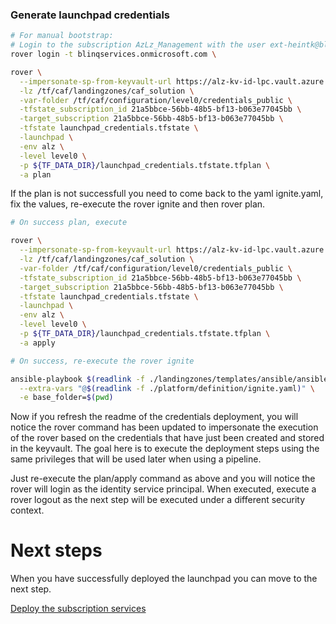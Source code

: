 
### Generate launchpad credentials

```bash
# For manual bootstrap:
# Login to the subscription AzLz_Management with the user ext-heintk@blinqservices.onmicrosoft.com \
rover login -t blinqservices.onmicrosoft.com \

rover \
  --impersonate-sp-from-keyvault-url https://alz-kv-id-lpc.vault.azure.net \
  -lz /tf/caf/landingzones/caf_solution \
  -var-folder /tf/caf/configuration/level0/credentials_public \
  -tfstate_subscription_id 21a5bbce-56bb-48b5-bf13-b063e77045bb \
  -target_subscription 21a5bbce-56bb-48b5-bf13-b063e77045bb \
  -tfstate launchpad_credentials.tfstate \
  -launchpad \
  -env alz \
  -level level0 \
  -p ${TF_DATA_DIR}/launchpad_credentials.tfstate.tfplan \
  -a plan

```

If the plan is not successfull you need to come back to the yaml ignite.yaml, fix the values, re-execute the rover ignite and then rover plan.


```bash 
# On success plan, execute

rover \
  --impersonate-sp-from-keyvault-url https://alz-kv-id-lpc.vault.azure.net \
  -lz /tf/caf/landingzones/caf_solution \
  -var-folder /tf/caf/configuration/level0/credentials_public \
  -tfstate_subscription_id 21a5bbce-56bb-48b5-bf13-b063e77045bb \
  -target_subscription 21a5bbce-56bb-48b5-bf13-b063e77045bb \
  -tfstate launchpad_credentials.tfstate \
  -launchpad \
  -env alz \
  -level level0 \
  -p ${TF_DATA_DIR}/launchpad_credentials.tfstate.tfplan \
  -a apply

```

```bash
# On success, re-execute the rover ignite

ansible-playbook $(readlink -f ./landingzones/templates/ansible/ansible.yaml) \
  --extra-vars "@$(readlink -f ./platform/definition/ignite.yaml)" \
  -e base_folder=$(pwd)

```

Now if you refresh the readme of the credentials deployment, you will notice the rover command has been updated to impersonate the execution of the rover based on the credentials that have just been created and stored in the keyvault. The goal here is to execute the deployment steps using the same privileges that will be used later when using a pipeline.

Just re-execute the plan/apply command as above and you will notice the rover will login as the identity service principal. When executed, execute a rover logout as the next step will be executed under a different security context.

# Next steps

When you have successfully deployed the launchpad you can  move to the next step.

 [Deploy the subscription services](../../level1/subscriptions/readme.md)
